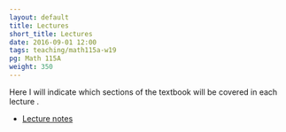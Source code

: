 ```yaml
---
layout: default
title: Lectures
short_title: Lectures
date: 2016-09-01 12:00
tags: teaching/math115a-w19
pg: Math 115A
weight: 350
---
```


Here I will indicate which sections of the textbook will be covered in each lecture .

- [Lecture notes](lecture-notes.pdf)

<!-- - Lecture 1: Vector spaces, 1.2.1, 1.2.11. -->
<!-- - Lecture 2: Subspaces, 1.3.1, 1.3.11, -->
<!-- - Lecture 3: More subspaces, 1.3.12 -->
<!-- - Lecture 4: Linear (in)dependance, 1.4.1, 1.5.1, 1.5.2a -->
<!-- - Lecture 5: Bases and dimension, 1.6.1, 1.6.2a -->
<!-- - Lecture 6: Bases and dimension, 1.6.3a, 1.6.6 -->
<!-- - Lecture 7: Linear transformations -->
<!-- - Lecture 8: Review -->
<!-- - Lecture 9: Kernels and images -->
<!-- - Lecture 10: Matrix representations -->
<!-- - Lecture 11: Matrix representations -->
<!-- - Lecture 12: Composition of transformations -->
<!-- - Lecture 13: Isomorphisms -->
<!-- - Lecture 14: Change of coordinates  -->
<!-- - Lecture 15: Determinants -->
<!-- - Lecture 16: Eigenvectors and eigenvalues -->
<!-- - Lecture 17: Eigenvectors and eigenvalues -->
<!-- - Lecture 18: Review -->
<!-- - Lecture 19: Diagonalizability -->
<!-- - Lecture 20: Diagonalizability -->
<!-- - Lecture 21: Inner products -->
<!-- - Lecture 22: Gram-Schmidt orthogonalization -->
<!-- - Lecture 23: Adjoints -->
<!-- - Lecture 24: Normal and self adjoint operators -->
<!-- - Lecture 25: Normal and self adjoint operators -->
<!-- - Lecture 26: Review. -->
